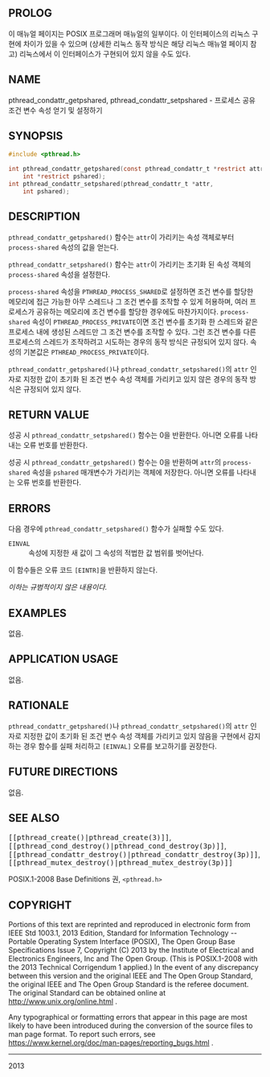 ## PROLOG

이 매뉴얼 페이지는 POSIX 프로그래머 매뉴얼의 일부이다. 이 인터페이스의 리눅스 구현에 차이가 있을 수 있으며 (상세한 리눅스 동작 방식은 해당 리눅스 매뉴얼 페이지 참고) 리눅스에서 이 인터페이스가 구현되어 있지 않을 수도 있다.

## NAME

pthread_condattr_getpshared, pthread_condattr_setpshared - 프로세스 공유 조건 변수 속성 얻기 및 설정하기

## SYNOPSIS

```c
#include <pthread.h>

int pthread_condattr_getpshared(const pthread_condattr_t *restrict attr,
    int *restrict pshared);
int pthread_condattr_setpshared(pthread_condattr_t *attr,
    int pshared);
```

## DESCRIPTION

`pthread_condattr_getpshared()` 함수는 `attr`이 가리키는 속성 객체로부터 `process-shared` 속성의 값을 얻는다.

`pthread_condattr_setpshared()` 함수는 `attr`이 가리키는 초기화 된 속성 객체의 `process-shared` 속성을 설정한다.

`process-shared` 속성을 `PTHREAD_PROCESS_SHARED`로 설정하면 조건 변수를 할당한 메모리에 접근 가능한 아무 스레드나 그 조건 변수를 조작할 수 있게 허용하며, 여러 프로세스가 공유하는 메모리에 조건 변수를 할당한 경우에도 마찬가지이다. `process-shared` 속성이 `PTHREAD_PROCESS_PRIVATE`이면 조건 변수를 초기화 한 스레드와 같은 프로세스 내에 생성된 스레드만 그 조건 변수를 조작할 수 있다. 그런 조건 변수를 다른 프로세스의 스레드가 조작하려고 시도하는 경우의 동작 방식은 규정되어 있지 않다. 속성의 기본값은 `PTHREAD_PROCESS_PRIVATE`이다.

`pthread_condattr_getpshared()`나 `pthread_condattr_setpshared()`의 `attr` 인자로 지정한 값이 초기화 된 조건 변수 속성 객체를 가리키고 있지 않은 경우의 동작 방식은 규정되어 있지 않다.

## RETURN VALUE

성공 시 `pthread_condattr_setpshared()` 함수는 0을 반환한다. 아니면 오류를 나타내는 오류 번호를 반환한다.

성공 시 `pthread_condattr_getpshared()` 함수는 0을 반환하며 `attr`의 `process-shared` 속성을 `pshared` 매개변수가 가리키는 객체에 저장한다. 아니면 오류를 나타내는 오류 번호를 반환한다.

## ERRORS

다음 경우에 `pthread_condattr_setpshared()` 함수가 실패할 수도 있다.

<dl>
<dt><code>EINVAL</code></dt>
<dd>속성에 지정한 새 값이 그 속성의 적법한 값 범위를 벗어난다.</dd>
</dl>

이 함수들은 오류 코드 `[EINTR]`을 반환하지 않는다.

<em>이하는 규범적이지 않은 내용이다.</em>

## EXAMPLES

없음.

## APPLICATION USAGE

없음.

## RATIONALE

`pthread_condattr_getpshared()`나 `pthread_condattr_setpshared()`의 `attr` 인자로 지정한 값이 초기화 된 조건 변수 속성 객체를 가리키고 있지 않음을 구현에서 감지하는 경우 함수를 실패 처리하고 `[EINVAL]` 오류를 보고하기를 권장한다.

## FUTURE DIRECTIONS

없음.

## SEE ALSO

<tt>[[pthread_create()|pthread_create(3)]]</tt>, <tt>[[pthread_cond_destroy()|pthread_cond_destroy(3p)]]</tt>, <tt>[[pthread_condattr_destroy()|pthread_condattr_destroy(3p)]]</tt>, <tt>[[pthread_mutex_destroy()|pthread_mutex_destroy(3p)]]</tt>

POSIX.1-2008 Base Definitions 권, `<pthread.h>`

## COPYRIGHT

Portions of this text are reprinted and reproduced in electronic form from IEEE Std 1003.1, 2013 Edition, Standard for Information Technology -- Portable Operating System Interface (POSIX), The Open Group Base Specifications Issue 7, Copyright (C) 2013 by the Institute of Electrical and Electronics Engineers, Inc and The Open Group. (This is POSIX.1-2008 with the 2013 Technical Corrigendum 1 applied.) In the event of any discrepancy between this version and the original IEEE and The Open Group Standard, the original IEEE and The Open Group Standard is the referee document. The original Standard can be obtained online at http://www.unix.org/online.html .

Any typographical or formatting errors that appear in this page are most likely to have been introduced during the conversion of the source files to man page format. To report such errors, see https://www.kernel.org/doc/man-pages/reporting_bugs.html .

----

2013
